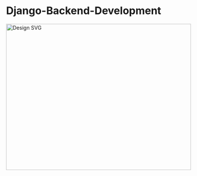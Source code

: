 # Django-Backend-Development
<div>
  <img width="100%" height="400px" src="https://github.com/manishkumar632/Django-Backend-Development/blob/main/design.svg" alt="Design SVG">
</div>

